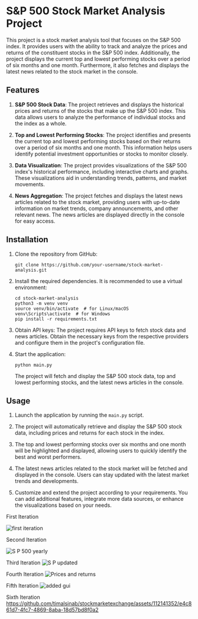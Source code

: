 # S&P 500 Stock Market Analysis Project

This project is a stock market analysis tool that focuses on the S&P 500 index. It provides users with the ability to track and analyze the prices and returns of the constituent stocks in the S&P 500 index. Additionally, the project displays the current top and lowest performing stocks over a period of six months and one month. Furthermore, it also fetches and displays the latest news related to the stock market in the console.

## Features

1. **S&P 500 Stock Data**: The project retrieves and displays the historical prices and returns of the stocks that make up the S&P 500 index. This data allows users to analyze the performance of individual stocks and the index as a whole.

2. **Top and Lowest Performing Stocks**: The project identifies and presents the current top and lowest performing stocks based on their returns over a period of six months and one month. This information helps users identify potential investment opportunities or stocks to monitor closely.

3. **Data Visualization**: The project provides visualizations of the S&P 500 index's historical performance, including interactive charts and graphs. These visualizations aid in understanding trends, patterns, and market movements.

4. **News Aggregation**: The project fetches and displays the latest news articles related to the stock market, providing users with up-to-date information on market trends, company announcements, and other relevant news. The news articles are displayed directly in the console for easy access.

## Installation

1. Clone the repository from GitHub:

   ```shell
   git clone https://github.com/your-username/stock-market-analysis.git
   ```

2. Install the required dependencies. It is recommended to use a virtual environment:

   ```shell
   cd stock-market-analysis
   python3 -m venv venv
   source venv/bin/activate  # for Linux/macOS
   venv\Scripts\activate  # for Windows
   pip install -r requirements.txt
   ```

3. Obtain API keys: The project requires API keys to fetch stock data and news articles. Obtain the necessary keys from the respective providers and configure them in the project's configuration file.

4. Start the application:

   ```shell
   python main.py
   ```

   The project will fetch and display the S&P 500 stock data, top and lowest performing stocks, and the latest news articles in the console.

## Usage

1. Launch the application by running the `main.py` script.

2. The project will automatically retrieve and display the S&P 500 stock data, including prices and returns for each stock in the index.

3. The top and lowest performing stocks over six months and one month will be highlighted and displayed, allowing users to quickly identify the best and worst performers.

4. The latest news articles related to the stock market will be fetched and displayed in the console. Users can stay updated with the latest market trends and developments.

5. Customize and extend the project according to your requirements. You can add additional features, integrate more data sources, or enhance the visualizations based on your needs.





First Iteration

![first iteration](https://github.com/timalsinab/stockmarketexchange/assets/112141352/8ca5866d-84be-4498-b3ab-84bac83b6b33)


Second Iteration

![S P 500 yearly](https://github.com/timalsinab/stockmarketexchange/assets/112141352/d82f0390-29ed-486c-96a3-7ed402df7b2d)


Third Iteration
![S P updated](https://github.com/timalsinab/stockmarketexchange/assets/112141352/115fb094-6c19-4082-bf33-c75893342798)


Fourth Iteration
![Prices and returns](https://github.com/timalsinab/stockmarketexchange/assets/112141352/0a192c26-dd27-4b81-86c9-decca1381467)

Fifth Iteration
![added gui](https://github.com/timalsinab/stockmarketexchange/assets/112141352/b8ebc176-e9ce-4c7e-a6c6-3ff09912d5e2)

Sixth Iteration
https://github.com/timalsinab/stockmarketexchange/assets/112141352/e4c861d7-4fc7-4869-8aba-18d57bd8f0a2






